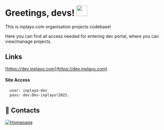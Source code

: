 
# Greetings, devs! <img src="https://raw.githubusercontent.com/MartinHeinz/MartinHeinz/master/wave.gif" width="35px">


This is inplayo.com organisation projects codebase!

Here you can find all access needed for entering dev portal,
where you can view/manage projects.
## Links

[https://dev.inplayo.com](https://dev.inplayo.com)
#### Site Access
```bash
  user: inplayo-dev
  pass: dev.Dev-inplayo!2022.
```


## 🔗 Contacts
[![Homepage](https://img.shields.io/badge/homepage-000?style=for-the-badge&logo=ko-fi&logoColor=white)](https://inplayo.com/)
